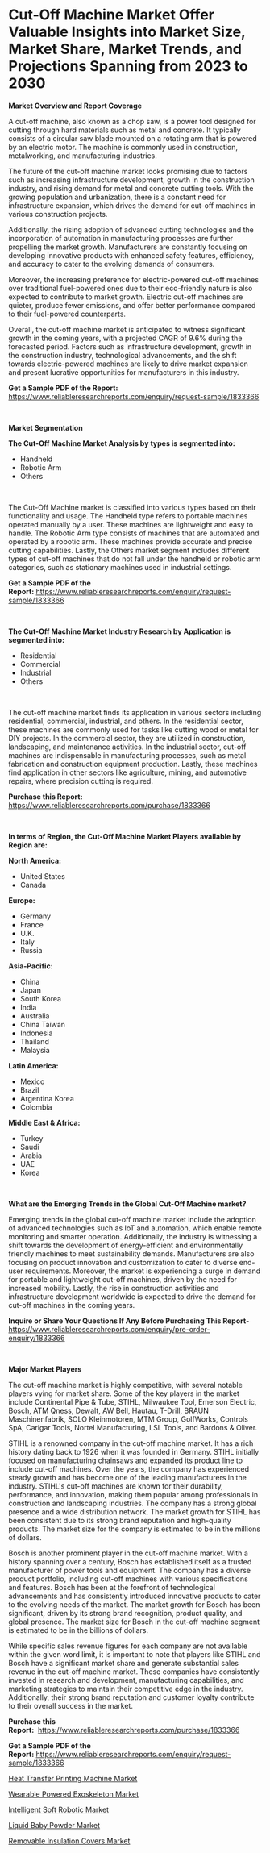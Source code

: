 <p><h1>Cut-Off Machine Market Offer Valuable Insights into Market Size, Market Share, Market Trends, and Projections Spanning from 2023 to 2030</h1></p><p><strong>Market Overview and Report Coverage</strong></p>
<p><p>A cut-off machine, also known as a chop saw, is a power tool designed for cutting through hard materials such as metal and concrete. It typically consists of a circular saw blade mounted on a rotating arm that is powered by an electric motor. The machine is commonly used in construction, metalworking, and manufacturing industries.</p><p>The future of the cut-off machine market looks promising due to factors such as increasing infrastructure development, growth in the construction industry, and rising demand for metal and concrete cutting tools. With the growing population and urbanization, there is a constant need for infrastructure expansion, which drives the demand for cut-off machines in various construction projects.</p><p>Additionally, the rising adoption of advanced cutting technologies and the incorporation of automation in manufacturing processes are further propelling the market growth. Manufacturers are constantly focusing on developing innovative products with enhanced safety features, efficiency, and accuracy to cater to the evolving demands of consumers.</p><p>Moreover, the increasing preference for electric-powered cut-off machines over traditional fuel-powered ones due to their eco-friendly nature is also expected to contribute to market growth. Electric cut-off machines are quieter, produce fewer emissions, and offer better performance compared to their fuel-powered counterparts.</p><p>Overall, the cut-off machine market is anticipated to witness significant growth in the coming years, with a projected CAGR of 9.6% during the forecasted period. Factors such as infrastructure development, growth in the construction industry, technological advancements, and the shift towards electric-powered machines are likely to drive market expansion and present lucrative opportunities for manufacturers in this industry.</p></p>
<p><strong>Get a Sample PDF of the Report:</strong> <a href="https://www.reliableresearchreports.com/enquiry/request-sample/1833366">https://www.reliableresearchreports.com/enquiry/request-sample/1833366</a></p>
<p>&nbsp;</p>
<p><strong>Market Segmentation</strong></p>
<p><strong>The Cut-Off Machine Market Analysis by types is segmented into:</strong></p>
<p><ul><li>Handheld</li><li>Robotic Arm</li><li>Others</li></ul></p>
<p>&nbsp;</p>
<p><p>The Cut-Off Machine market is classified into various types based on their functionality and usage. The Handheld type refers to portable machines operated manually by a user. These machines are lightweight and easy to handle. The Robotic Arm type consists of machines that are automated and operated by a robotic arm. These machines provide accurate and precise cutting capabilities. Lastly, the Others market segment includes different types of cut-off machines that do not fall under the handheld or robotic arm categories, such as stationary machines used in industrial settings.</p></p>
<p><strong>Get a Sample PDF of the Report:</strong>&nbsp;<a href="https://www.reliableresearchreports.com/enquiry/request-sample/1833366">https://www.reliableresearchreports.com/enquiry/request-sample/1833366</a></p>
<p>&nbsp;</p>
<p><strong>The Cut-Off Machine Market Industry Research by Application is segmented into:</strong></p>
<p><ul><li>Residential</li><li>Commercial</li><li>Industrial</li><li>Others</li></ul></p>
<p>&nbsp;</p>
<p><p>The cut-off machine market finds its application in various sectors including residential, commercial, industrial, and others. In the residential sector, these machines are commonly used for tasks like cutting wood or metal for DIY projects. In the commercial sector, they are utilized in construction, landscaping, and maintenance activities. In the industrial sector, cut-off machines are indispensable in manufacturing processes, such as metal fabrication and construction equipment production. Lastly, these machines find application in other sectors like agriculture, mining, and automotive repairs, where precision cutting is required.</p></p>
<p><strong>Purchase this Report:</strong>&nbsp; <a href="https://www.reliableresearchreports.com/purchase/1833366">https://www.reliableresearchreports.com/purchase/1833366</a></p>
<p>&nbsp;</p>
<p><strong>In terms of Region, the Cut-Off Machine Market Players available by Region are:</strong></p>
<p>
    <p> <strong> North America: </strong>
        <ul>
            <li>United States</li>
            <li>Canada</li>
        </ul>
        </p> 
    <p> <strong> Europe: </strong>
        <ul>
            <li>Germany</li>
            <li>France</li>
            <li>U.K.</li>
            <li>Italy</li>
            <li>Russia</li>
        </ul>
        </p> 
    <p> <strong> Asia-Pacific: </strong>
        <ul>
            <li>China</li>
            <li>Japan</li>
            <li>South Korea</li>
            <li>India</li>
            <li>Australia</li>
            <li>China Taiwan</li>
            <li>Indonesia</li>
            <li>Thailand</li>
            <li>Malaysia</li>
        </ul>
        </p> 
    <p> <strong> Latin America: </strong>
        <ul>
            <li>Mexico</li>
            <li>Brazil</li>
            <li>Argentina Korea</li>
            <li>Colombia</li>
        </ul>
        </p> 
    <p> <strong> Middle East & Africa: </strong>
        <ul>
            <li>Turkey</li>
            <li>Saudi</li>
            <li>Arabia</li>
            <li>UAE</li>
            <li>Korea</li>
        </ul>
    </p>
    </p>
<p>&nbsp;</p>
<p><strong>What are the Emerging Trends in the Global Cut-Off Machine market?</strong></p>
<p><p>Emerging trends in the global cut-off machine market include the adoption of advanced technologies such as IoT and automation, which enable remote monitoring and smarter operation. Additionally, the industry is witnessing a shift towards the development of energy-efficient and environmentally friendly machines to meet sustainability demands. Manufacturers are also focusing on product innovation and customization to cater to diverse end-user requirements. Moreover, the market is experiencing a surge in demand for portable and lightweight cut-off machines, driven by the need for increased mobility. Lastly, the rise in construction activities and infrastructure development worldwide is expected to drive the demand for cut-off machines in the coming years.</p></p>
<p><strong>Inquire or Share Your Questions If Any Before Purchasing This Report</strong>- <a href="https://www.reliableresearchreports.com/enquiry/pre-order-enquiry/1833366">https://www.reliableresearchreports.com/enquiry/pre-order-enquiry/1833366</a></p>
<p>&nbsp;</p>
<p><strong>Major Market Players</strong></p>
<p><p>The cut-off machine market is highly competitive, with several notable players vying for market share. Some of the key players in the market include Continental Pipe & Tube, STIHL, Milwaukee Tool, Emerson Electric, Bosch, ATM Qness, Dewalt, AW Bell, Hautau, T-Drill, BRAUN Maschinenfabrik, SOLO Kleinmotoren, MTM Group, GolfWorks, Controls SpA, Carigar Tools, Nortel Manufacturing, LSL Tools, and Bardons & Oliver. </p><p>STIHL is a renowned company in the cut-off machine market. It has a rich history dating back to 1926 when it was founded in Germany. STIHL initially focused on manufacturing chainsaws and expanded its product line to include cut-off machines. Over the years, the company has experienced steady growth and has become one of the leading manufacturers in the industry. STIHL's cut-off machines are known for their durability, performance, and innovation, making them popular among professionals in construction and landscaping industries. The company has a strong global presence and a wide distribution network. The market growth for STIHL has been consistent due to its strong brand reputation and high-quality products. The market size for the company is estimated to be in the millions of dollars.</p><p>Bosch is another prominent player in the cut-off machine market. With a history spanning over a century, Bosch has established itself as a trusted manufacturer of power tools and equipment. The company has a diverse product portfolio, including cut-off machines with various specifications and features. Bosch has been at the forefront of technological advancements and has consistently introduced innovative products to cater to the evolving needs of the market. The market growth for Bosch has been significant, driven by its strong brand recognition, product quality, and global presence. The market size for Bosch in the cut-off machine segment is estimated to be in the billions of dollars.</p><p>While specific sales revenue figures for each company are not available within the given word limit, it is important to note that players like STIHL and Bosch have a significant market share and generate substantial sales revenue in the cut-off machine market. These companies have consistently invested in research and development, manufacturing capabilities, and marketing strategies to maintain their competitive edge in the industry. Additionally, their strong brand reputation and customer loyalty contribute to their overall success in the market.</p></p>
<p><strong>Purchase this Report:</strong>&nbsp;&nbsp;<a href="https://www.reliableresearchreports.com/purchase/1833366">https://www.reliableresearchreports.com/purchase/1833366</a></p>
<p></p>
<p><strong>Get a Sample PDF of the Report:</strong>&nbsp;<a href="https://www.reliableresearchreports.com/enquiry/request-sample/1833366">https://www.reliableresearchreports.com/enquiry/request-sample/1833366</a></p>
<p><p><a href="https://www.linkedin.com/pulse/heat-transfer-printing-machine-market-size-growth-forecast/">Heat Transfer Printing Machine Market</a></p><p><a href="https://medium.com/@stephenarmstrong52/wearable-powered-exoskeleton-market-trends-and-market-analysis-forecasted-for-period-2023-2030-8bf8c5382905">Wearable Powered Exoskeleton Market</a></p><p><a href="https://medium.com/@stephenstevens11/intelligent-soft-robotic-market-analysis-and-sze-forecasted-for-period-from-2023-to-2030-59ba346f552a">Intelligent Soft Robotic Market</a></p><p><a href="https://www.linkedin.com/pulse/liquid-baby-powder-market-size-share-amp-trends-analysis-report/">Liquid Baby Powder Market</a></p><p><a href="https://www.linkedin.com/pulse/decoding-removable-insulation-covers-market-deep-dive-latest/">Removable Insulation Covers Market</a></p></p>